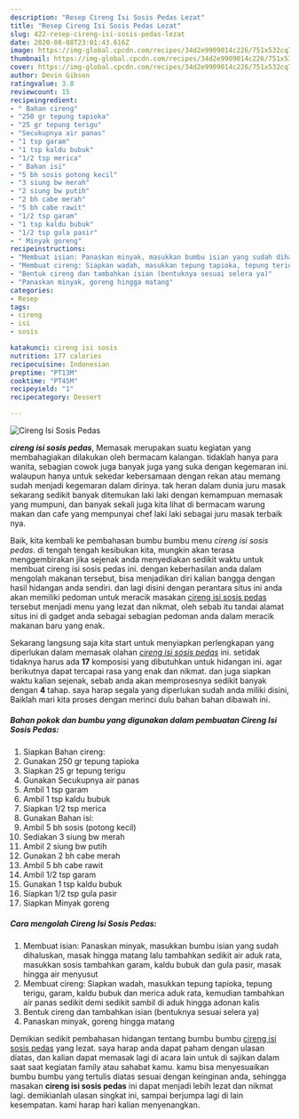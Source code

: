 ```yaml
---
description: "Resep Cireng Isi Sosis Pedas Lezat"
title: "Resep Cireng Isi Sosis Pedas Lezat"
slug: 422-resep-cireng-isi-sosis-pedas-lezat
date: 2020-08-08T23:01:43.616Z
image: https://img-global.cpcdn.com/recipes/34d2e9909014c226/751x532cq70/cireng-isi-sosis-pedas-foto-resep-utama.jpg
thumbnail: https://img-global.cpcdn.com/recipes/34d2e9909014c226/751x532cq70/cireng-isi-sosis-pedas-foto-resep-utama.jpg
cover: https://img-global.cpcdn.com/recipes/34d2e9909014c226/751x532cq70/cireng-isi-sosis-pedas-foto-resep-utama.jpg
author: Devin Gibson
ratingvalue: 3.8
reviewcount: 15
recipeingredient:
- " Bahan cireng"
- "250 gr tepung tapioka"
- "25 gr tepung terigu"
- "Secukupnya air panas"
- "1 tsp garam"
- "1 tsp kaldu bubuk"
- "1/2 tsp merica"
- " Bahan isi"
- "5 bh sosis potong kecil"
- "3 siung bw merah"
- "2 siung bw putih"
- "2 bh cabe merah"
- "5 bh cabe rawit"
- "1/2 tsp garam"
- "1 tsp kaldu bubuk"
- "1/2 tsp gula pasir"
- " Minyak goreng"
recipeinstructions:
- "Membuat isian: Panaskan minyak, masukkan bumbu isian yang sudah dihaluskan, masak hingga matang lalu tambahkan sedikit air aduk rata, masukkan sosis tambahkan garam, kaldu bubuk dan gula pasir, masak hingga air menyusut"
- "Membuat cireng: Siapkan wadah, masukkan tepung tapioka, tepung terigu, garam, kaldu bubuk dan merica aduk rata, kemudian tambahkan air panas sedikit demi sedikit sambil di aduk hingga adonan kalis"
- "Bentuk cireng dan tambahkan isian (bentuknya sesuai selera ya)"
- "Panaskan minyak, goreng hingga matang"
categories:
- Resep
tags:
- cireng
- isi
- sosis

katakunci: cireng isi sosis 
nutrition: 177 calories
recipecuisine: Indonesian
preptime: "PT13M"
cooktime: "PT45M"
recipeyield: "1"
recipecategory: Dessert

---
```



![Cireng Isi Sosis Pedas](https://img-global.cpcdn.com/recipes/34d2e9909014c226/751x532cq70/cireng-isi-sosis-pedas-foto-resep-utama.jpg)

<b><i>cireng isi sosis pedas</i></b>, Memasak merupakan suatu kegiatan yang membahagiakan dilakukan oleh bermacam kalangan. tidaklah hanya para wanita, sebagian cowok juga banyak juga yang suka dengan kegemaran ini. walaupun hanya untuk sekedar kebersamaan dengan rekan atau memang sudah menjadi kegemaran dalam dirinya. tak heran dalam dunia juru masak sekarang sedikit banyak ditemukan laki laki dengan kemampuan memasak yang mumpuni, dan banyak sekali juga kita lihat di bermacam warung makan dan cafe yang mempunyai chef laki laki sebagai juru masak terbaik nya.



Baik, kita kembali ke pembahasan bumbu bumbu menu <i>cireng isi sosis pedas</i>. di tengah tengah kesibukan kita, mungkin akan terasa menggembirakan jika sejenak anda menyediakan sedikit waktu untuk membuat cireng isi sosis pedas ini. dengan keberhasilan anda dalam mengolah makanan tersebut, bisa menjadikan diri kalian bangga dengan hasil hidangan anda sendiri. dan lagi disini dengan perantara situs ini anda akan memiliki pedoman untuk meracik masakan <u>cireng isi sosis pedas</u> tersebut menjadi menu yang lezat dan nikmat, oleh sebab itu tandai alamat situs ini di gadget anda sebagai sebagian pedoman anda dalam meracik makanan baru yang enak.


Sekarang langsung saja kita start untuk menyiapkan perlengkapan yang diperlukan dalam memasak olahan <u><i>cireng isi sosis pedas</i></u> ini. setidak tidaknya harus ada <b>17</b> komposisi yang dibutuhkan untuk hidangan ini. agar berikutnya dapat tercapai rasa yang enak dan nikmat. dan juga siapkan waktu kalian sejenak, sebab anda akan memprosesnya sedikit banyak dengan <b>4</b> tahap. saya harap segala yang diperlukan sudah anda miliki disini, Baiklah mari kita proses dengan merinci dulu bahan bahan dibawah ini.

<!--inarticleads1-->

##### Bahan pokok dan bumbu yang digunakan dalam pembuatan Cireng Isi Sosis Pedas:

1. Siapkan  Bahan cireng:
1. Gunakan 250 gr tepung tapioka
1. Siapkan 25 gr tepung terigu
1. Gunakan Secukupnya air panas
1. Ambil 1 tsp garam
1. Ambil 1 tsp kaldu bubuk
1. Siapkan 1/2 tsp merica
1. Gunakan  Bahan isi:
1. Ambil 5 bh sosis (potong kecil)
1. Sediakan 3 siung bw merah
1. Ambil 2 siung bw putih
1. Gunakan 2 bh cabe merah
1. Ambil 5 bh cabe rawit
1. Ambil 1/2 tsp garam
1. Gunakan 1 tsp kaldu bubuk
1. Siapkan 1/2 tsp gula pasir
1. Siapkan  Minyak goreng




<!--inarticleads2-->

##### Cara mengolah Cireng Isi Sosis Pedas:

1. Membuat isian: Panaskan minyak, masukkan bumbu isian yang sudah dihaluskan, masak hingga matang lalu tambahkan sedikit air aduk rata, masukkan sosis tambahkan garam, kaldu bubuk dan gula pasir, masak hingga air menyusut
1. Membuat cireng: Siapkan wadah, masukkan tepung tapioka, tepung terigu, garam, kaldu bubuk dan merica aduk rata, kemudian tambahkan air panas sedikit demi sedikit sambil di aduk hingga adonan kalis
1. Bentuk cireng dan tambahkan isian (bentuknya sesuai selera ya)
1. Panaskan minyak, goreng hingga matang




Demikian sedikit pembahasan hidangan tentang bumbu bumbu <u>cireng isi sosis pedas</u> yang lezat. saya harap anda dapat paham dengan ulasan diatas, dan kalian dapat memasak lagi di acara lain untuk di sajikan dalam saat saat kegiatan family atau sahabat kamu. kamu bisa menyesuaikan bumbu bumbu yang tertulis diatas sesuai dengan keinginan anda, sehingga masakan <b>cireng isi sosis pedas</b> ini dapat menjadi lebih lezat dan nikmat lagi. demikianlah ulasan singkat ini, sampai berjumpa lagi di lain kesempatan. kami harap hari kalian menyenangkan.

